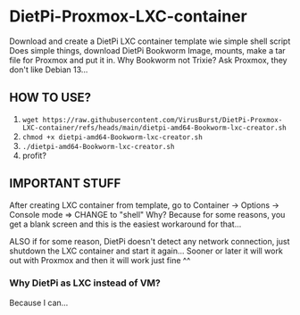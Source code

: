 # DietPi-Proxmox-LXC-container
Download and create a DietPi LXC container template wie simple shell script
Does simple things, download DietPi Bookworm Image, mounts, make a tar file for Proxmox and put it in.
Why Bookworm not Trixie? Ask Proxmox, they don't like Debian 13... 

## HOW TO USE?

1. ```wget https://raw.githubusercontent.com/VirusBurst/DietPi-Proxmox-LXC-container/refs/heads/main/dietpi-amd64-Bookworm-lxc-creator.sh```
2. ```chmod +x dietpi-amd64-Bookworm-lxc-creator.sh```
3. ```./dietpi-amd64-Bookworm-lxc-creator.sh```
4. profit?

## IMPORTANT STUFF

After creating LXC container from template, go to Container -> Options -> Console mode => CHANGE to "shell"
Why? Because for some reasons, you get a blank screen and this is the easiest workaround for that...

ALSO if for some reason, DietPi doesn't detect any network connection, just shutdown the LXC container and start it again...
Sooner or later it will work out with Proxmox and then it will work just fine ^^

### Why DietPi as LXC instead of VM?
Because I can...
